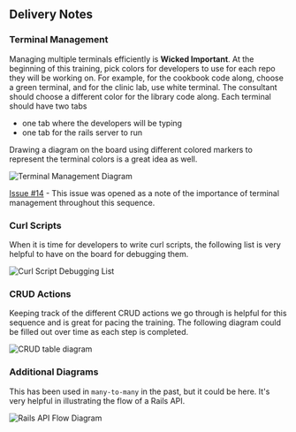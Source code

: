 ## Delivery Notes

### Terminal Management

Managing multiple terminals efficiently is **Wicked Important**. At the beginning of this training, pick colors for developers to use for each repo they will be working on. For example, for the cookbook code along, choose a green terminal, and for the clinic lab, use white terminal. The consultant should choose a different color for the library code along. Each terminal should have two tabs
- one tab where the developers will be typing
- one tab for the rails server to run

Drawing a diagram on the board using different colored markers to represent the terminal colors is a great idea as well.

![Terminal Management Diagram](https://git.generalassemb.ly/storage/user/3667/files/e3764012-4610-11e7-9ca6-ea34eaeceae6)

[Issue #14](https://git.generalassemb.ly/ga-wdi-boston/rails-api-single-resource/issues/14) - This issue was opened as a note of the importance of terminal management throughout this sequence.

### Curl Scripts

When it is time for developers to write curl scripts, the following list is very helpful to have on the board for debugging them.

![Curl Script Debugging List](https://git.generalassemb.ly/storage/user/3667/files/bf9f8f72-4610-11e7-98ce-5357ad5cb62a)

### CRUD Actions

Keeping track of the different CRUD actions we go through is helpful for this sequence and is great for pacing the training. The following diagram could be filled out over time as each step is completed.

![CRUD table diagram](https://git.generalassemb.ly/storage/user/3667/files/f92fc3f6-4610-11e7-8824-6747106b24c7)

### Additional Diagrams

This has been used in `many-to-many` in the past, but it could be here. It's very helpful in illustrating the flow of a Rails API.

![Rails API Flow Diagram](https://git.generalassemb.ly/storage/user/3667/files/fdce788e-6baa-11e7-8d48-1409c1b4e7e1)
